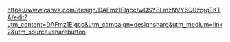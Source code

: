 
https://www.canva.com/design/DAFmz1Elgcc/wQSY8LmzNVY6Q0zqrqTKTA/edit?utm_content=DAFmz1Elgcc&utm_campaign=designshare&utm_medium=link2&utm_source=sharebutton
